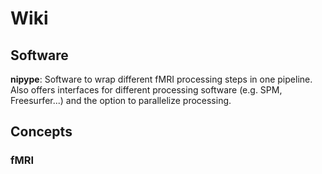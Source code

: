 # Wiki

## Software

**nipype**: Software to wrap different fMRI processing steps in one pipeline. Also offers interfaces for different
processing software (e.g. SPM, Freesurfer...) and the option to parallelize processing.


## Concepts

### fMRI
